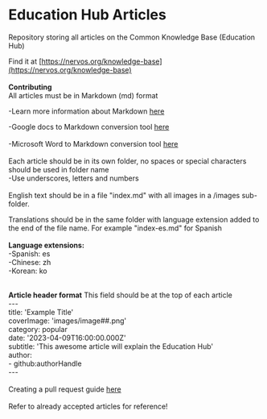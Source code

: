 # Education Hub Articles

Repository storing all articles on the Common Knowledge Base (Education Hub) <br>

Find it at [https://nervos.org/knowledge-base](https://nervos.org/knowledge-base) <br>
<br>
**Contributing**<br>
All articles must be in Markdown (md) format <br>

-Learn more information about Markdown [here](https://www.markdownguide.org/getting-started/) <br>

-Google docs to Markdown conversion tool [here](https://workspace.google.com/marketplace/app/docs_to_markdown/700168918607) <br>
<br>
-Microsoft Word to Markdown conversion tool [here](https://word2md.com/) <br>
<br>
Each article should be in its own folder, no spaces or special characters should be used in folder name <br>
-Use underscores, letters and numbers<br>
<br>
English text should be in a file "index.md" with all images in a /images sub-folder.<br>

Translations should be in the same folder with language extension added to the end of the file name. For example "index-es.md" for Spanish<br><br>
**Language extensions:**<br>
-Spanish: es<br>
-Chinese: zh<br>
-Korean: ko<br>
<br>

**Article header format** This field should be at the top of each article<br>
--- <br>
title: 'Example Title' <br>
coverImage: 'images/image##.png' <br>
category: popular <br>
date: '2023-04-09T16:00:00.000Z' <br>
subtitle: 'This awesome article will explain the Education Hub'<br>
author: <br>
\- github:authorHandle <br>
--- <br>
<br>
Creating a pull request guide [here](https://www.youtube.com/watch?v=f8sKlxQd1Bs) <br>
<br>
Refer to already accepted articles for reference!

